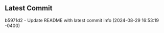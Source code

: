 
## Latest Commit
b5971d2 - Update README with latest commit info (2024-08-29 16:53:19 -0400) <Yunxi-Zhou>
